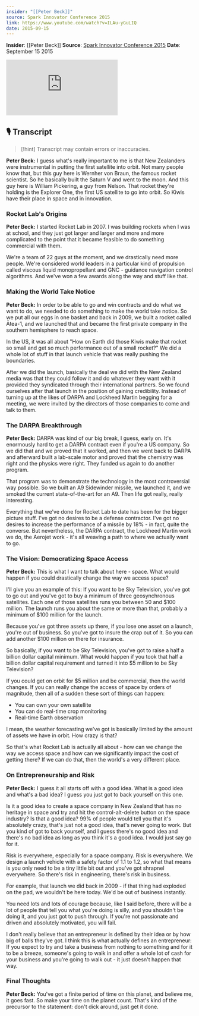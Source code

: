 ```yaml
---
insider: "[[Peter Beck]]"
source: Spark Innovator Conference 2015
link: https://www.youtube.com/watch?v=ILAu-yGuLIQ
date: 2015-09-15
---
```


**Insider**: [[Peter Beck]]
**Source**: [Spark Innovator Conference 2015](https://www.youtube.com/watch?v=ILAu-yGuLIQ)
**Date**: September 15 2015

<div class="responsive-video">
<iframe src="https://www.youtube.com/embed/ILAu-yGuLIQ" title="Spark - Peter Beck - Innovator Seminar Highlights" frameborder="0" allow="accelerometer; autoplay; clipboard-write; encrypted-media; gyroscope; picture-in-picture; web-share" referrerpolicy="strict-origin-when-cross-origin" allowfullscreen></iframe>
</div>

## 🎙️ Transcript

>[!hint] Transcript may contain errors or inaccuracies.

**Peter Beck:** I guess what's really important to me is that New Zealanders were instrumental in putting the first satellite into orbit. Not many people know that, but this guy here is Wernher von Braun, the famous rocket scientist. So he basically built the Saturn V and went to the moon. And this guy here is William Pickering, a guy from Nelson. That rocket they're holding is the Explorer One, the first US satellite to go into orbit. So Kiwis have their place in space and in innovation.

### Rocket Lab's Origins

**Peter Beck:** I started Rocket Lab in 2007. I was building rockets when I was at school, and they just got larger and larger and more and more complicated to the point that it became feasible to do something commercial with them.

We're a team of 22 guys at the moment, and we drastically need more people. We're considered world leaders in a particular kind of propulsion called viscous liquid monopropellant and GNC - guidance navigation control algorithms. And we've won a few awards along the way and stuff like that.

### Making the World Take Notice

**Peter Beck:** In order to be able to go and win contracts and do what we want to do, we needed to do something to make the world take notice. So we put all our eggs in one basket and back in 2009, we built a rocket called Ātea-1, and we launched that and became the first private company in the southern hemisphere to reach space.

In the US, it was all about "How on Earth did those Kiwis make that rocket so small and get so much performance out of a small rocket?" We did a whole lot of stuff in that launch vehicle that was really pushing the boundaries.

After we did the launch, basically the deal we did with the New Zealand media was that they could follow it and do whatever they want with it provided they syndicated through their international partners. So we found ourselves after that launch in the position of gaining credibility. Instead of turning up at the likes of DARPA and Lockheed Martin begging for a meeting, we were invited by the directors of those companies to come and talk to them.

### The DARPA Breakthrough

**Peter Beck:** DARPA was kind of our big break, I guess, early on. It's enormously hard to get a DARPA contract even if you're a US company. So we did that and we proved that it worked, and then we went back to DARPA and afterward built a lab-scale motor and proved that the chemistry was right and the physics were right. They funded us again to do another program.

That program was to demonstrate the technology in the most controversial way possible. So we built an A9 Sidewinder missile, we launched it, and we smoked the current state-of-the-art for an A9. Then life got really, really interesting.

Everything that we've done for Rocket Lab to date has been for the bigger picture stuff. I've got no desires to be a defense contractor. I've got no desires to increase the performance of a missile by 18% - in fact, quite the converse. But nevertheless, the DARPA contract, the Lockheed Martin work we do, the Aerojet work - it's all weaving a path to where we actually want to go.

### The Vision: Democratizing Space Access

**Peter Beck:** This is what I want to talk about here - space. What would happen if you could drastically change the way we access space?

I'll give you an example of this: If you want to be Sky Television, you've got to go out and you've got to buy a minimum of three geosynchronous satellites. Each one of those satellites runs you between 50 and $100 million. The launch runs you about the same or more than that, probably a minimum of $100 million for the launch.

Because you've got three assets up there, if you lose one asset on a launch, you're out of business. So you've got to insure the crap out of it. So you can add another $100 million on there for insurance.

So basically, if you want to be Sky Television, you've got to raise a half a billion dollar capital minimum. What would happen if you took that half a billion dollar capital requirement and turned it into $5 million to be Sky Television?

If you could get on orbit for $5 million and be commercial, then the world changes. If you can really change the access of space by orders of magnitude, then all of a sudden these sort of things can happen:
- You can own your own satellite
- You can do real-time crop monitoring
- Real-time Earth observation

I mean, the weather forecasting we've got is basically limited by the amount of assets we have in orbit. How crazy is that?

So that's what Rocket Lab is actually all about - how can we change the way we access space and how can we significantly impact the cost of getting there? If we can do that, then the world's a very different place.

### On Entrepreneurship and Risk

**Peter Beck:** I guess it all starts off with a good idea. What is a good idea and what's a bad idea? I guess you just got to back yourself on this one.

Is it a good idea to create a space company in New Zealand that has no heritage in space and try and hit the control-alt-delete button on the space industry? Is that a good idea? 99% of people would tell you that it's absolutely crazy, that's just not a good idea, that's never going to work. But you kind of got to back yourself, and I guess there's no good idea and there's no bad idea as long as you think it's a good idea. I would just say go for it.

Risk is everywhere, especially for a space company. Risk is everywhere. We design a launch vehicle with a safety factor of 1.1 to 1.2, so what that means is you only need to be a tiny little bit out and you've got shrapnel everywhere. So there's risk in engineering, there's risk in business.

For example, that launch we did back in 2009 - if that thing had exploded on the pad, we wouldn't be here today. We'd be out of business instantly.

You need lots and lots of courage because, like I said before, there will be a lot of people that tell you what you're doing is silly, and you shouldn't be doing it, and you just got to push through. If you're not passionate and driven and absolutely motivated, you will fail.

I don't really believe that an entrepreneur is defined by their idea or by how big of balls they've got. I think this is what actually defines an entrepreneur: If you expect to try and take a business from nothing to something and for it to be a breeze, someone's going to walk in and offer a whole lot of cash for your business and you're going to walk out - it just doesn't happen that way.

### Final Thoughts

**Peter Beck:** You've got a finite period of time on this planet, and believe me, it goes fast. So make your time on the planet count. That's kind of the precursor to the statement: don't dick around, just get it done.